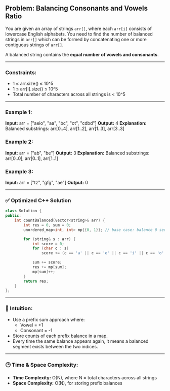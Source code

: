 ## Problem: Balancing Consonants and Vowels Ratio

You are given an array of strings `arr[]`, where each `arr[i]` consists of lowercase English alphabets. 
You need to find the number of balanced strings in `arr[]` which can be formed by concatenating one or more contiguous strings of `arr[]`.

A balanced string contains the **equal number of vowels and consonants**.

---

### Constraints:
- 1 ≤ arr.size() ≤ 10^5
- 1 ≤ arr[i].size() ≤ 10^5
- Total number of characters across all strings is < 10^5

---

### Example 1:
**Input:** arr = ["aeio", "aa", "bc", "ot", "cdbd"]
**Output:** 4
**Explanation:**
Balanced substrings: arr[0..4], arr[1..2], arr[1..3], arr[3..3]

### Example 2:
**Input:** arr = ["ab", "be"]
**Output:** 3
**Explanation:**
Balanced substrings: arr[0..0], arr[0..1], arr[1..1]

### Example 3:
**Input:** arr = ["tz", "gfg", "ae"]
**Output:** 0

---

### ✅ Optimized C++ Solution
```cpp
class Solution {
public:
    int countBalanced(vector<string>& arr) {
        int res = 0, sum = 0;
        unordered_map<int, int> mp{{0, 1}}; // base case: balance 0 seen once

        for (string& s : arr) {
            int score = 0;
            for (char c : s)
                score += (c == 'a' || c == 'e' || c == 'i' || c == 'o' || c == 'u') ? 1 : -1;

            sum += score;
            res += mp[sum];
            mp[sum]++;
        }
        return res;
    }
};
```

---

### 🧠 Intuition:
- Use a prefix sum approach where:
  - Vowel = +1
  - Consonant = -1
- Store counts of each prefix balance in a map.
- Every time the same balance appears again, it means a balanced segment exists between the two indices.

---

### 🕒 Time & Space Complexity:
- **Time Complexity:** O(N), where N = total characters across all strings
- **Space Complexity:** O(N), for storing prefix balances
